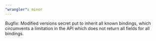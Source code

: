 ```yaml
---
"wrangler": minor
---
```


Bugfix: Modified versions secret put to inherit all known bindings, which circumvents a limitation in the API which does not return all fields for all bindings.
